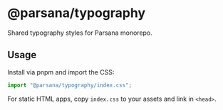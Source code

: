 # @parsana/typography

Shared typography styles for Parsana monorepo.

## Usage

Install via pnpm and import the CSS:

```js
import "@parsana/typography/index.css";
```

For static HTML apps, copy `index.css` to your assets and link in `<head>`.
